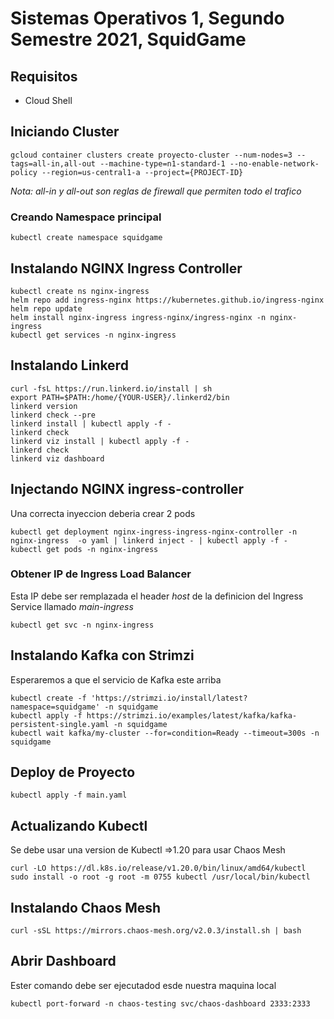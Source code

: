# Sistemas Operativos 1, Segundo Semestre 2021, SquidGame

## Requisitos
- Cloud Shell
## Iniciando Cluster
```
gcloud container clusters create proyecto-cluster --num-nodes=3 --tags=all-in,all-out --machine-type=n1-standard-1 --no-enable-network-policy --region=us-central1-a --project={PROJECT-ID}
```
*Nota: all-in y all-out son reglas de firewall que permiten todo el trafico*
### Creando Namespace principal
```
kubectl create namespace squidgame
```

## Instalando NGINX Ingress Controller
```
kubectl create ns nginx-ingress
helm repo add ingress-nginx https://kubernetes.github.io/ingress-nginx 
helm repo update 
helm install nginx-ingress ingress-nginx/ingress-nginx -n nginx-ingress
kubectl get services -n nginx-ingress
```
## Instalando Linkerd
```
curl -fsL https://run.linkerd.io/install | sh
export PATH=$PATH:/home/{YOUR-USER}/.linkerd2/bin
linkerd version
linkerd check --pre
linkerd install | kubectl apply -f -
linkerd check
linkerd viz install | kubectl apply -f -
linkerd check
linkerd viz dashboard
```
## Injectando NGINX ingress-controller
Una correcta inyeccion deberia crear 2 pods
```
kubectl get deployment nginx-ingress-ingress-nginx-controller -n nginx-ingress  -o yaml | linkerd inject - | kubectl apply -f -
kubectl get pods -n nginx-ingress 
```
### Obtener IP de Ingress Load Balancer
Esta IP debe ser remplazada el header *host* de la definicion del Ingress Service llamado *main-ingress*
```
kubectl get svc -n nginx-ingress
```
## Instalando Kafka con Strimzi
Esperaremos a que el servicio de Kafka este arriba
```
kubectl create -f 'https://strimzi.io/install/latest?namespace=squidgame' -n squidgame
kubectl apply -f https://strimzi.io/examples/latest/kafka/kafka-persistent-single.yaml -n squidgame
kubectl wait kafka/my-cluster --for=condition=Ready --timeout=300s -n squidgame
```
## Deploy de Proyecto
```
kubectl apply -f main.yaml
```
## Actualizando Kubectl 
Se debe usar una version de Kubectl =>1.20 para usar Chaos Mesh
```
curl -LO https://dl.k8s.io/release/v1.20.0/bin/linux/amd64/kubectl
sudo install -o root -g root -m 0755 kubectl /usr/local/bin/kubectl
```
## Instalando Chaos Mesh
```
curl -sSL https://mirrors.chaos-mesh.org/v2.0.3/install.sh | bash
```
## Abrir Dashboard
Ester comando debe ser ejecutadod esde nuestra maquina local
```
kubectl port-forward -n chaos-testing svc/chaos-dashboard 2333:2333
```

